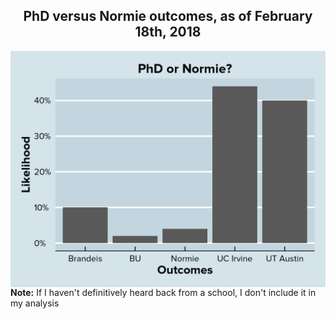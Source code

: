 <h2 align="center">PhD versus Normie outcomes, as of February 18th, 2018</h2>
<img src="https://github.com/justinsola/justinsola.github.com/raw/master/files/2018.02.18-outcomes_large.png" align="middle">
<b>Note:</b> If I haven't definitively heard back from a school, I don't include it in my analysis
